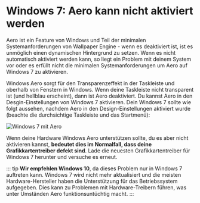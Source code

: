 # Windows 7: Aero kann nicht aktiviert werden

Aero ist ein Feature von Windows und Teil der minimalen Systemanforderungen von Wallpaper Engine - wenn es deaktiviert ist, ist es unmöglich einen dynamischen Hintergrund zu setzen. Wenn es nicht automatisch aktiviert werden kann, so liegt ein Problem mit deinem System vor oder es erfüllt nicht die minimalen Systemanforderungen um Aero auf Windows 7 zu aktivieren.

Windows Aero sorgt für den Transparenzeffekt in der Taskleiste und oberhalb von Fenstern in Windows. Wenn deine Taskleiste nicht transparent ist (und hellblau erscheint), dann ist Aero deaktiviert. Du kannst Aero in den Desgin-Einstellungen von Windows 7 aktivieren. Dein Windows 7 sollte wie folgt aussehen, nachdem Aero in den Design-Einstellungen aktiviert wurde (beachte die durchsichtige Taskleiste und das Startmenü):

![Windows 7 mit Aero](./w7.png)

Wenn deine Hardware Windows Aero unterstützen sollte, du es aber nicht aktivieren kannst, **bedeutet dies im Normalfall, dass deine Grafikkartentreiber defekt sind**. Lade die neuesten Grafikkartentreiber für Windows 7 herunter und versuche es erneut.

::: tip
**Wir empfehlen Windows 10**, da dieses Problem nur in Windows 7 auftreten kann. Windows 7 wird nicht mehr aktualisiert und die meisten Hardware-Hersteller haben die Unterstützung für das Betriebssystem aufgegeben. Dies kann zu Problemen mit Hardware-Treibern führen, was unter Umständen Aero funktionsuntüchtig macht.
:::
